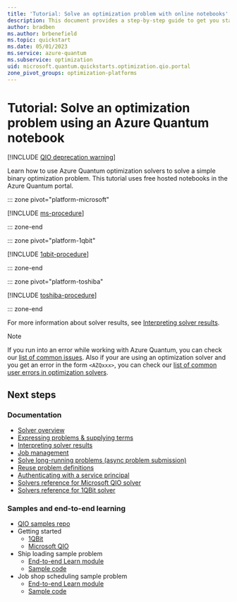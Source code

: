 ```yaml
---
title: 'Tutorial: Solve an optimization problem with online notebooks'
description: This document provides a step-by-step guide to get you started with optimization in the Azure Quantum portal
author: bradben
ms.author: brbenefield
ms.topic: quickstart
ms.date: 05/01/2023
ms.service: azure-quantum
ms.subservice: optimization
uid: microsoft.quantum.quickstarts.optimization.qio.portal
zone_pivot_groups: optimization-platforms
---
```


# Tutorial: Solve an optimization problem using an Azure Quantum notebook

[!INCLUDE [QIO deprecation warning](includes/qio-deprecate-warning.md)]

Learn how to use Azure Quantum optimization solvers to solve a simple binary optimization problem. This tutorial uses free hosted notebooks in the Azure Quantum portal. 

::: zone pivot="platform-microsoft"

[!INCLUDE [ms-procedure](includes/quickstart-qio-include-ms-portal.md)]

::: zone-end

::: zone pivot="platform-1qbit"

[!INCLUDE [1qbit-procedure](includes/quickstart-qio-include-1qbit-portal.md)]

::: zone-end

::: zone pivot="platform-toshiba"

[!INCLUDE [toshiba-procedure](includes/quickstart-qio-include-toshiba-portal.md)]

::: zone-end

For more information about solver results, see [Interpreting solver results](xref:microsoft.quantum.optimization.understand-solver-results).

> [!NOTE]
> If you run into an error while working with Azure Quantum, you can check our [list of common issues](xref:microsoft.quantum.azure.common-issues). Also if your are using an optimization solver and you get an error in the form `<AZQxxx>`, you can check our [list of common user errors in optimization solvers](xref:microsoft.quantum.optimization.troubleshooting).

## Next steps

### Documentation

- [Solver overview](xref:microsoft.quantum.reference.qio-target-list)
- [Expressing problems & supplying terms](xref:microsoft.quantum.optimization.express-problem)
- [Interpreting solver results](xref:microsoft.quantum.optimization.understand-solver-results)
- [Job management](xref:microsoft.quantum.optimization.job-management)
- [Solve long-running problems (async problem submission)](xref:microsoft.quantum.optimization.solve-long-running-problems)
- [Reuse problem definitions](xref:microsoft.quantum.optimization.reuse-problem-definitions)
- [Authenticating with a service principal](xref:microsoft.quantum.optimization.authenticate-service-principal)
- [Solvers reference for Microsoft QIO solver](xref:microsoft.quantum.optimization.providers.microsoft.qio)
- [Solvers reference for 1QBit solver](xref:microsoft.quantum.providers.optimization.1qbit)

### Samples and end-to-end learning

- [QIO samples repo](https://github.com/microsoft/qio-samples/)
- Getting started
  - [1QBit](https://github.com/microsoft/qio-samples/tree/main/samples/getting-started/1qbit)
  - [Microsoft QIO](https://github.com/microsoft/qio-samples/tree/main/samples/getting-started/microsoft-qio/)
- Ship loading sample problem
  - [End-to-end Learn module](/training/modules/solve-quantum-inspired-optimization-problems/)
  - [Sample code](https://github.com/microsoft/qio-samples/tree/main/samples/ship-loading/)
- Job shop scheduling sample problem
  - [End-to-end Learn module](/training/modules/solve-job-shop-optimization-azure-quantum/)
  - [Sample code](https://github.com/microsoft/qio-samples/tree/main/samples/job-shop-scheduling/)
